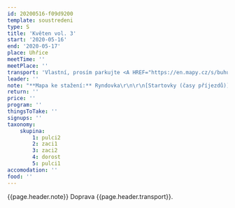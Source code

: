 ```yaml
---
id: 20200516-f09d9200
template: soustredeni
type: S
title: 'Květen vol. 3'
start: '2020-05-16'
end: '2020-05-17'
place: Uhřice
meetTime: ''
meetPlace: ''
transport: 'Vlastní, prosím parkujte <A HREF="https://en.mapy.cz/s/buhugujenu">ve vesnici</A> a ne v lese. Máme to domluveno s hajným, tak ať můžeme na trénink či závody i někdy příště. Díky.'
leader: ''
note: "**Mapa ke stažení:** Ryndovka\r\n\r\n[Startovky (časy příjezdů)](https://docs.google.com/spreadsheets/d/129vnWGCFbNrxSb3Xeomreni0TyW9cr7bTZ7zAy_gQ7w/edit?usp=sharing)\r\n\r\n D, DH14 - COB na krátké i dlouhé postupy, DH12 - COB, DH10 - linie s pamatováním kontrol"
return: ''
price: ''
program: ''
thingsToTake: ''
signups: ''
taxonomy:
    skupina:
        1: pulci2
        2: zaci1
        3: zaci2
        4: dorost
        5: pulci1
accomodation: ''
food: ''
---
```

{{page.header.note}}
 Doprava {{page.header.transport}}.
